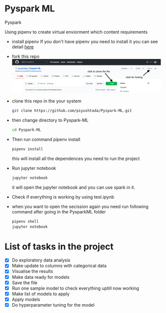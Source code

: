 # Pyspark ML
Pyspark

Using pipenv to create virtual enviorment which content requirements



- install pipenv
  If you don't have pipenv you need to install it you can see detail [here](https://pipenv-fork.readthedocs.io/en/latest/)

- fork this repo
    ![alt text](./img/Screenshot%202020-11-09%20at%2015.41.07.png "screen")
- clone this repo in the your system
  ```bash
  git clone https://github.com/piyushtada/Pyspark-ML.git
  ```
- then change directory to Pyspark-ML
  ```bash
  cd Pyspark-ML
  ```
- Then run command pipenv install
  ```bash
  pipenv install
  ```
  this will install all the dependences you need to run the project
- Run jupyter notebook
  ```bash
  jupyter notebook
  ```
  it will open the jupyter notebook and you can use spark in it.
- Check if everything is working by using test.ipynb 

- when you want to open the secission again you need run following command after going in the PysparkML folder
    ```bash
  pipenv shell  
  jupyter notebook
  ```


# List of tasks in the project
- [x] Do exploratory data analysis
- [x] Make update to columns with categorical data
- [x] Visualise the results
- [x] Make data ready for models 
- [x] Save the file 
- [x] Run one sample model to check everything uptill now working
- [x] Make list of models to apply
- [x] Apply models
- [x] Do hyperparameter tuning for the model
